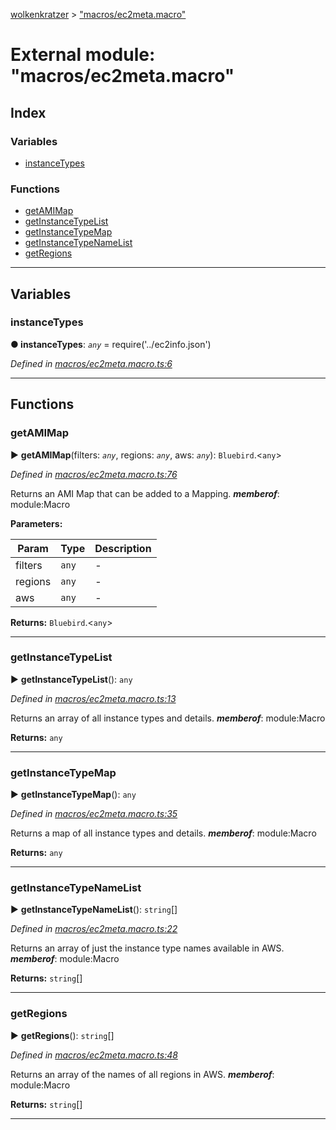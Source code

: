 [wolkenkratzer](../README.md) > ["macros/ec2meta.macro"](../modules/_macros_ec2meta_macro_.md)



# External module: "macros/ec2meta.macro"

## Index

### Variables

* [instanceTypes](_macros_ec2meta_macro_.md#instancetypes)


### Functions

* [getAMIMap](_macros_ec2meta_macro_.md#getamimap)
* [getInstanceTypeList](_macros_ec2meta_macro_.md#getinstancetypelist)
* [getInstanceTypeMap](_macros_ec2meta_macro_.md#getinstancetypemap)
* [getInstanceTypeNameList](_macros_ec2meta_macro_.md#getinstancetypenamelist)
* [getRegions](_macros_ec2meta_macro_.md#getregions)



---
## Variables
<a id="instancetypes"></a>

###  instanceTypes

**●  instanceTypes**:  *`any`*  =  require('../ec2info.json')

*Defined in [macros/ec2meta.macro.ts:6](https://github.com/arminhammer/wolkenkratzer/blob/77659cc/src/macros/ec2meta.macro.ts#L6)*





___


## Functions
<a id="getamimap"></a>

###  getAMIMap

► **getAMIMap**(filters: *`any`*, regions: *`any`*, aws: *`any`*): `Bluebird`.<`any`>



*Defined in [macros/ec2meta.macro.ts:76](https://github.com/arminhammer/wolkenkratzer/blob/77659cc/src/macros/ec2meta.macro.ts#L76)*



Returns an AMI Map that can be added to a Mapping.
*__memberof__*: module:Macro



**Parameters:**

| Param | Type | Description |
| ------ | ------ | ------ |
| filters | `any`   |  - |
| regions | `any`   |  - |
| aws | `any`   |  - |





**Returns:** `Bluebird`.<`any`>







___

<a id="getinstancetypelist"></a>

###  getInstanceTypeList

► **getInstanceTypeList**(): `any`



*Defined in [macros/ec2meta.macro.ts:13](https://github.com/arminhammer/wolkenkratzer/blob/77659cc/src/macros/ec2meta.macro.ts#L13)*



Returns an array of all instance types and details.
*__memberof__*: module:Macro





**Returns:** `any`







___

<a id="getinstancetypemap"></a>

###  getInstanceTypeMap

► **getInstanceTypeMap**(): `any`



*Defined in [macros/ec2meta.macro.ts:35](https://github.com/arminhammer/wolkenkratzer/blob/77659cc/src/macros/ec2meta.macro.ts#L35)*



Returns a map of all instance types and details.
*__memberof__*: module:Macro





**Returns:** `any`







___

<a id="getinstancetypenamelist"></a>

###  getInstanceTypeNameList

► **getInstanceTypeNameList**(): `string`[]



*Defined in [macros/ec2meta.macro.ts:22](https://github.com/arminhammer/wolkenkratzer/blob/77659cc/src/macros/ec2meta.macro.ts#L22)*



Returns an array of just the instance type names available in AWS.
*__memberof__*: module:Macro





**Returns:** `string`[]







___

<a id="getregions"></a>

###  getRegions

► **getRegions**(): `string`[]



*Defined in [macros/ec2meta.macro.ts:48](https://github.com/arminhammer/wolkenkratzer/blob/77659cc/src/macros/ec2meta.macro.ts#L48)*



Returns an array of the names of all regions in AWS.
*__memberof__*: module:Macro





**Returns:** `string`[]







___



